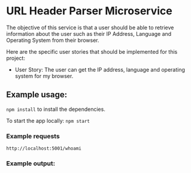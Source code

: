 # URL Header Parser Microservice

The objective of this service is that a user should be able to retrieve information about the user such as their IP Address, Language and Operating System from their browser.

Here are the specific user stories that should be implemented for this project:

- User Story: The user can get the IP address, language and operating system for my browser.


## Example usage:
`npm install` to install the dependencies.

To start the app locally:
`npm start`

### Example requests
`http://localhost:5001/whoami`

### Example output:
